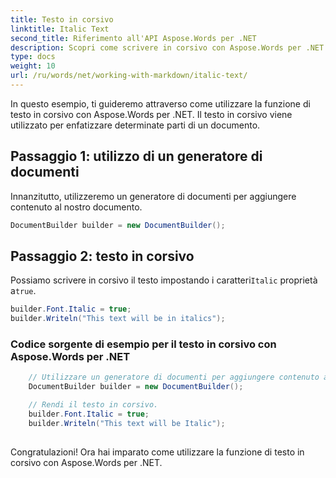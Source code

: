 ```yaml
---
title: Testo in corsivo
linktitle: Italic Text
second_title: Riferimento all'API Aspose.Words per .NET
description: Scopri come scrivere in corsivo con Aspose.Words per .NET Guida dettagliata.
type: docs
weight: 10
url: /ru/words/net/working-with-markdown/italic-text/
---
```


In questo esempio, ti guideremo attraverso come utilizzare la funzione di testo in corsivo con Aspose.Words per .NET. Il testo in corsivo viene utilizzato per enfatizzare determinate parti di un documento.

## Passaggio 1: utilizzo di un generatore di documenti

Innanzitutto, utilizzeremo un generatore di documenti per aggiungere contenuto al nostro documento.

```csharp
DocumentBuilder builder = new DocumentBuilder();
```

## Passaggio 2: testo in corsivo

 Possiamo scrivere in corsivo il testo impostando i caratteri`Italic` proprietà a`true`.

```csharp
builder.Font.Italic = true;
builder.Writeln("This text will be in italics");
```

### Codice sorgente di esempio per il testo in corsivo con Aspose.Words per .NET


```csharp
	// Utilizzare un generatore di documenti per aggiungere contenuto al documento.
	DocumentBuilder builder = new DocumentBuilder();

	// Rendi il testo in corsivo.
	builder.Font.Italic = true;
	builder.Writeln("This text will be Italic");
            
```

Congratulazioni! Ora hai imparato come utilizzare la funzione di testo in corsivo con Aspose.Words per .NET.

